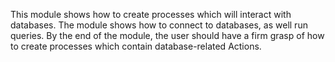 This module shows how to create processes which will interact with databases. The module shows how to connect to databases, as well run queries. By the end of the module, the user should have a firm grasp of how to create processes which contain database-related Actions.
